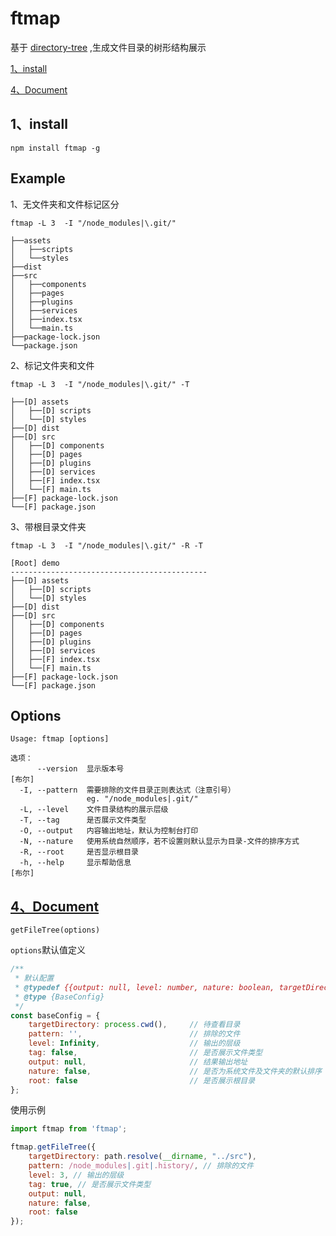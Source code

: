 # ftmap

基于 [directory-tree](https://www.npmjs.com/package/directory-tree) ,生成文件目录的树形结构展示

[1、install](#1、install)

[4、Document](#L1)


## 1、install

```shell
npm install ftmap -g
```

## Example

1、无文件夹和文件标记区分

```shell
ftmap -L 3  -I "/node_modules|\.git/"
```

```text
├──assets
│   ├──scripts
│   └──styles
├──dist
├──src
│   ├──components
│   ├──pages
│   ├──plugins
│   ├──services
│   ├──index.tsx
│   └──main.ts
├──package-lock.json
└──package.json
```

2、标记文件夹和文件
```shell
ftmap -L 3  -I "/node_modules|\.git/" -T
```

```text
├──[D] assets
│   ├──[D] scripts
│   └──[D] styles
├──[D] dist
├──[D] src
│   ├──[D] components
│   ├──[D] pages
│   ├──[D] plugins
│   ├──[D] services
│   ├──[F] index.tsx
│   └──[F] main.ts
├──[F] package-lock.json
└──[F] package.json
```

3、带根目录文件夹

```shell
ftmap -L 3  -I "/node_modules|\.git/" -R -T
```

```text
[Root] demo
--------------------------------------------
├──[D] assets
│   ├──[D] scripts
│   └──[D] styles
├──[D] dist
├──[D] src
│   ├──[D] components
│   ├──[D] pages
│   ├──[D] plugins
│   ├──[D] services
│   ├──[F] index.tsx
│   └──[F] main.ts
├──[F] package-lock.json
└──[F] package.json
```

## Options

```
Usage: ftmap [options]

选项：
      --version  显示版本号                                               [布尔]
  -I, --pattern  需要排除的文件目录正则表达式（注意引号）
                 eg. "/node_modules|.git/"
  -L, --level    文件目录结构的展示层级
  -T, --tag      是否展示文件类型
  -O, --output   内容输出地址，默认为控制台打印
  -N, --nature   使用系统自然顺序，若不设置则默认显示为目录-文件的排序方式
  -R, --root     是否显示根目录
  -h, --help     显示帮助信息                                             [布尔]
```

## [4、Document](#L1)<a name="L1"/>

`getFileTree(options)`

`options`默认值定义

```javascript
/**
 * 默认配置
 * @typedef {{output: null, level: number, nature: boolean, targetDirectory: *, root: boolean, pattern: string, tag: boolean}}
 * @type {BaseConfig}
 */
const baseConfig = {
    targetDirectory: process.cwd(),     // 待查看目录
    pattern: '',                        // 排除的文件
    level: Infinity,                    // 输出的层级
    tag: false,                         // 是否展示文件类型
    output: null,                       // 结果输出地址
    nature: false,                      // 是否为系统文件及文件夹的默认排序
    root: false                         // 是否展示根目录
};
```

使用示例

```javascript
import ftmap from 'ftmap';

ftmap.getFileTree({
    targetDirectory: path.resolve(__dirname, "../src"),
    pattern: /node_modules|.git|.history/, // 排除的文件
    level: 3, // 输出的层级
    tag: true, // 是否展示文件类型
    output: null,
    nature: false,
    root: false
});
```

